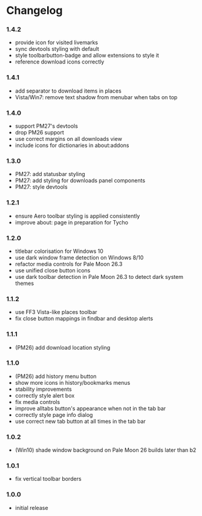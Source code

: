 # Changelog

### 1.4.2
- provide icon for visited livemarks
- sync devtools styling with default
- style toolbarbutton-badge and allow extensions to style it
- reference download icons correctly

### 1.4.1
- add separator to download items in places
- Vista/Win7: remove text shadow from menubar when tabs on top

### 1.4.0
- support PM27's devtools
- drop PM26 support
- use correct margins on all downloads view
- include icons for dictionaries in about:addons

### 1.3.0
- PM27: add statusbar styling
- PM27: add styling for downloads panel components
- PM27: style devtools

### 1.2.1
- ensure Aero toolbar styling is applied consistently
- improve about: page in preparation for Tycho

### 1.2.0
- titlebar colorisation for Windows 10
- use dark window frame detection on Windows 8/10
- refactor media controls for Pale Moon 26.3
- use unified close button icons
- use dark toolbar detection in Pale Moon 26.3 to detect dark system themes

### 1.1.2
- use FF3 Vista-like places toolbar
- fix close button mappings in findbar and desktop alerts

### 1.1.1
- (PM26) add download location styling

### 1.1.0
- (PM26) add history menu button
- show more icons in history/bookmarks menus
- stability improvements
- correctly style alert box
- fix media controls
- improve alltabs button's appearance when not in the tab bar
- correctly style page info dialog
- use correct new tab button at all times in the tab bar

### 1.0.2
- (Win10) shade window background on Pale Moon 26 builds later than b2

### 1.0.1
- fix vertical toolbar borders

### 1.0.0
- initial release
